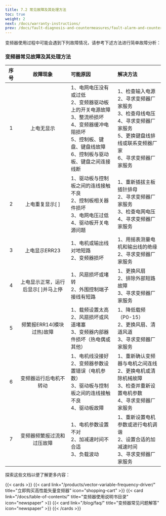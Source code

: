 ```yaml
---
title: 7.2 常见故障及其处理方法
toc: true
weight: 2
next: /docs/warranty-instructions/
prev: /docs/fault-diagnosis-and-countermeasures/fault-alarm-and-countermeasures/
---
```


变频器使用过程中可能会遇到下列故障情况，请参考下述方法进行简单故障分析：  
### 变频器常见故障及其处理方法
|序号|  故障现象|    可能原因  | 解决方法 |
| :----:| :----: |    :----   | :----   |  
|1|  上电无显示|    1、电网电压没有或过低</br>2、变频器驱动板上的开关电源故障</br>3、整流桥损坏</br>4、变频器缓冲电阻损坏</br>5、控制板、键盘、键盘线故障</br>6、控制板与驱动板、键盘之间连接线断  | 1、检查输入电源</br>2、寻求变频器厂家服务</br>3、检查母线电压</br>4、寻求变频器厂家服务</br>5、更换键盘线排线或联系变频器厂家</br>6、寻求变频器厂家服务 | 
|2|  上电重复显示[  ]|    1、驱动板与控制板之间的连线接触不良</br>2、控制板相关器件损坏</br>3、电网电压过低</br>4、驱动板开关电源问题 | 1、重新插拔主板插针排母</br>2、寻求变频器厂家服务</br>3、检查电网电压</br>4、寻求变频器厂家服务 | 
|3|  上电显示ERR23|    1、电机或输出线对地短路</br>2、变频器损坏</br> | 1、用摇表测量电机和输出线的绝缘</br>2、寻求变频器厂家服务 | 
|4|  上电显示正常，运行后显示[  ]并马上停|    1、风扇损坏或堵转</br>2、外围控制端子接线有短路</br> | 1、更换风扇</br>2、排除外部短路故障</br>3、寻求变频器厂家服务 | 
|5|  频繁报ERR14(模块过热)故障|    1、载频设置太高</br>2、风扇损坏或风道堵塞</br>3、变频器内部器件损坏（热电偶或其他） | 1、降低载频（P0-15）</br>2、更换风扇、清道风道</br>3、寻求变频器厂家服务 | 
|6|  变频器运行后电机不转动|    1、电机线没接好</br>2、变频器参数设置错误（电机参数）</br>3、驱动板与控制板之间的连线接触不良</br>4、驱动板故障 | 1、重新确认变频器与电机之间连线</br>2、更换电机或清除机械故障</br>3、检查并重新设置电机参数</br>4、寻求变频器厂家服务 | 
|7|  变频器频繁报过流和过压故障|    1、电机参数设置不对</br>2、加减速时间不合适</br>3、负载波动 | 1、重新设置电机参数或进行电机调谐</br>2、设置合适的加减速时间</br>3、寻求变频器厂家服务 | 









探索这些文档以便了解更多内容：

{{< cards >}}
  {{< card link="/products/vector-variable-frequency-driver/" title="立即购买高性能矢量变频器" icon="shopping-cart" >}}
  {{< card link="/docs/table-of-contents/" title="变频器使用说明书目录" icon="newspaper"  >}}
  {{< card link="/blog/faq/" title="变频器常见问题解答" icon="newspaper" >}}
{{< /cards >}}	
